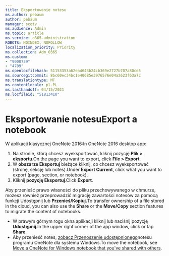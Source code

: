 ```yaml
---
title: Eksportowanie notesu
ms.author: pebaum
author: pebaum
manager: scotv
ms.audience: Admin
ms.topic: article
ms.service: o365-administration
ROBOTS: NOINDEX, NOFOLLOW
localization_priority: Priority
ms.collection: Adm_O365
ms.custom:
- "9000739"
- "4709"
ms.openlocfilehash: 51153353a62ea4643b24cb369e2727b707a80ce5
ms.sourcegitcommit: 8bc60ec34bc1e40685e3976576e04a2623f63a7c
ms.translationtype: MT
ms.contentlocale: pl-PL
ms.lasthandoff: 04/15/2021
ms.locfileid: "51813410"
---
```

# <a name="export-a-notebook"></a><span data-ttu-id="9e7ef-102">Eksportowanie notesu</span><span class="sxs-lookup"><span data-stu-id="9e7ef-102">Export a notebook</span></span>

<span data-ttu-id="9e7ef-103">W aplikacji klasycznej OneNote 2016:</span><span class="sxs-lookup"><span data-stu-id="9e7ef-103">In OneNote 2016 desktop app:</span></span>

1. <span data-ttu-id="9e7ef-104">Na stronie, którą chcesz wyeksportować, kliknij pozycję **Plik > eksportu**.</span><span class="sxs-lookup"><span data-stu-id="9e7ef-104">On the page you want to export, click **File > Export**.</span></span>
2. <span data-ttu-id="9e7ef-105">W **obszarze Eksportuj** bieżące kliknij, co chcesz wyeksportować (stronę, sekcję lub notes).</span><span class="sxs-lookup"><span data-stu-id="9e7ef-105">Under **Export Current**, click what you want to export (page, section, or notebook).</span></span>
3. <span data-ttu-id="9e7ef-106">Kliknij **pozycję Eksportuj**.</span><span class="sxs-lookup"><span data-stu-id="9e7ef-106">Click **Export**.</span></span>
 
<span data-ttu-id="9e7ef-107">Aby przenieść prawo własności do pliku przechowywanego w  chmurze, możesz również przeprowadzić migrację zawartości notesów za pomocą funkcji Udostępnij lub **Przenieś/Kopiuj.**</span><span class="sxs-lookup"><span data-stu-id="9e7ef-107">To transfer ownership of a file stored in the cloud, you can also use the **Share** or the **Move/Copy** section features to migrate the content of notebooks.</span></span>  

- <span data-ttu-id="9e7ef-108">W prawym górnym rogu okna aplikacji kliknij lub naciśnij pozycję **Udostępnij**.</span><span class="sxs-lookup"><span data-stu-id="9e7ef-108">In the upper right corner of the app window, click or tap **Share**.</span></span>
- <span data-ttu-id="9e7ef-109">Aby przenieść notes, [zobacz Przenoszenie udostępnionego](https://support.office.com/article/move-a-onenote-for-windows-notebook-that-you-ve-shared-with-others-56c7659e-1850-49a6-8874-e2db6b440cd4?ui=en-US&rs=en-US&ad=US)notesu programu OneNote dla systemu Windows.</span><span class="sxs-lookup"><span data-stu-id="9e7ef-109">To move the notebook, see [Move a OneNote for Windows notebook that you've shared with others](https://support.office.com/article/move-a-onenote-for-windows-notebook-that-you-ve-shared-with-others-56c7659e-1850-49a6-8874-e2db6b440cd4?ui=en-US&rs=en-US&ad=US).</span></span>
